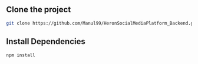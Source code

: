 ## Clone the project
```bash
git clone https://github.com/Manul99/HeronSocialMediaPlatform_Backend.git
````

## Install Dependencies
````bash
npm install
